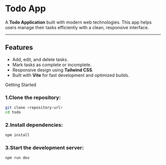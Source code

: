 # Todo App

A **Todo Application** built with modern web technologies. This app helps users manage their tasks efficiently with a clean, responsive interface.

---

## Features
-  Add, edit, and delete tasks.
-  Mark tasks as complete or incomplete.
-  Responsive design using **Tailwind CSS**.
-  Built with **Vite** for fast development and optimized builds.


Getting Started

### 1.Clone the repository:
```bash
git clone <repository-url>
cd todo

```
### 2.Install dependencies:
```bash
npm install

```
### 3.Start the development server:
```bash
npm run dev
```




